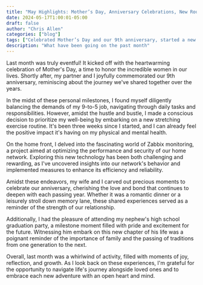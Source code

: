 ```yaml
---
title: "May Highlights: Mother’s Day, Anniversary Celebrations, New Routines, and Tech Adventures"
date: 2024-05-17T1:00:01-05:00
draft: false
author: "Chris Allen"
categories: ["blog"]
tags: ["Celebrated Mother’s Day and our 9th anniversary, started a new exercise routine, explored Zabbix monitoring, and enjoyed my nephew’s graduation party."]
description: "What have been going on the past month"
---
```

Last month was truly eventful! It kicked off with the heartwarming celebration of Mother's Day, a time to honor the incredible women in our lives. Shortly after, my partner and I joyfully commemorated our 9th anniversary, reminiscing about the journey we've shared together over the years.

In the midst of these personal milestones, I found myself diligently balancing the demands of my 9-to-5 job, navigating through daily tasks and responsibilities. However, amidst the hustle and bustle, I made a conscious decision to prioritize my well-being by embarking on a new stretching exercise routine. It's been three weeks since I started, and I can already feel the positive impact it's having on my physical and mental health.

On the home front, I delved into the fascinating world of Zabbix monitoring, a project aimed at optimizing the performance and security of our home network. Exploring this new technology has been both challenging and rewarding, as I've uncovered insights into our network's behavior and implemented measures to enhance its efficiency and reliability.

Amidst these endeavors, my wife and I carved out precious moments to celebrate our anniversary, cherishing the love and bond that continues to deepen with each passing year. Whether it was a romantic dinner or a leisurely stroll down memory lane, these shared experiences served as a reminder of the strength of our relationship.

Additionally, I had the pleasure of attending my nephew's high school graduation party, a milestone moment filled with pride and excitement for the future. Witnessing him embark on this new chapter of his life was a poignant reminder of the importance of family and the passing of traditions from one generation to the next.

Overall, last month was a whirlwind of activity, filled with moments of joy, reflection, and growth. As I look back on these experiences, I'm grateful for the opportunity to navigate life's journey alongside loved ones and to embrace each new adventure with an open heart and mind.
